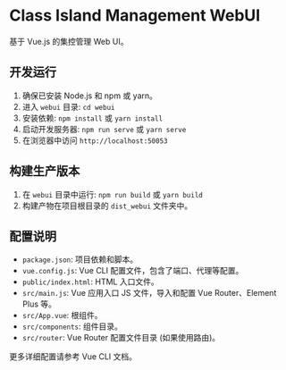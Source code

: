 # Class Island Management WebUI

基于 Vue.js 的集控管理 Web UI。

## 开发运行

1.  确保已安装 Node.js 和 npm 或 yarn。
2.  进入 `webui` 目录: `cd webui`
3.  安装依赖: `npm install` 或 `yarn install`
4.  启动开发服务器: `npm run serve` 或 `yarn serve`
5.  在浏览器中访问 `http://localhost:50053`

## 构建生产版本

1.  在 `webui` 目录中运行: `npm run build` 或 `yarn build`
2.  构建产物在项目根目录的 `dist_webui` 文件夹中。

## 配置说明

-   `package.json`: 项目依赖和脚本。
-   `vue.config.js`: Vue CLI 配置文件，包含了端口、代理等配置。
-   `public/index.html`: HTML 入口文件。
-   `src/main.js`: Vue 应用入口 JS 文件，导入和配置 Vue Router、Element Plus 等。
-   `src/App.vue`: 根组件。
-   `src/components`: 组件目录。
-   `src/router`: Vue Router 配置文件目录 (如果使用路由)。

更多详细配置请参考 Vue CLI 文档。